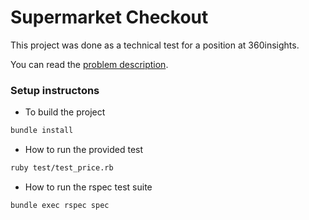 # Supermarket Checkout

This project was done as a technical test for a position at 360insights.

You can read the [problem description](http://codekata.com/kata/kata09-back-to-the-checkout/).
### Setup instructons

* To build the project

```bash
bundle install
```

* How to run the provided test

```bash
ruby test/test_price.rb
```

* How to run the rspec test suite

```bash
bundle exec rspec spec
```
